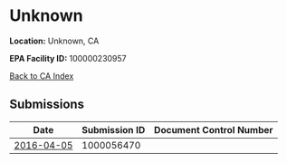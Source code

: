 # Unknown

**Location:** Unknown, CA

**EPA Facility ID:** 100000230957

[Back to CA Index](../../index.md)

## Submissions

| Date | Submission ID | Document Control Number |
|------|--------------|-------------------------|
| [2016-04-05](submissions/1000056470.md) | 1000056470 |  |
